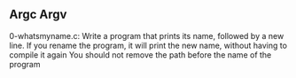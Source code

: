## Argc Argv

0-whatsmyname.c: Write a program that prints its name, followed by a new line.
If you rename the program, it will print the new name, without having to compile it again
You should not remove the path before the name of the program


